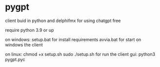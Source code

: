 # pygpt
client buid in python and delphifmx for using chatgpt free

require python 3.9 or up

on windows:
setup.bat for install requirements
avvia.bat for start on windows the client

on linux:
chmod +x setup.sh
sudo ./setup.sh
for run the client gui: python3 pygpt.pyc
